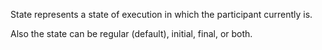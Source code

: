 State represents a state of execution in which the participant currently is.

Also the state can be regular (default), initial, final,  or both.
